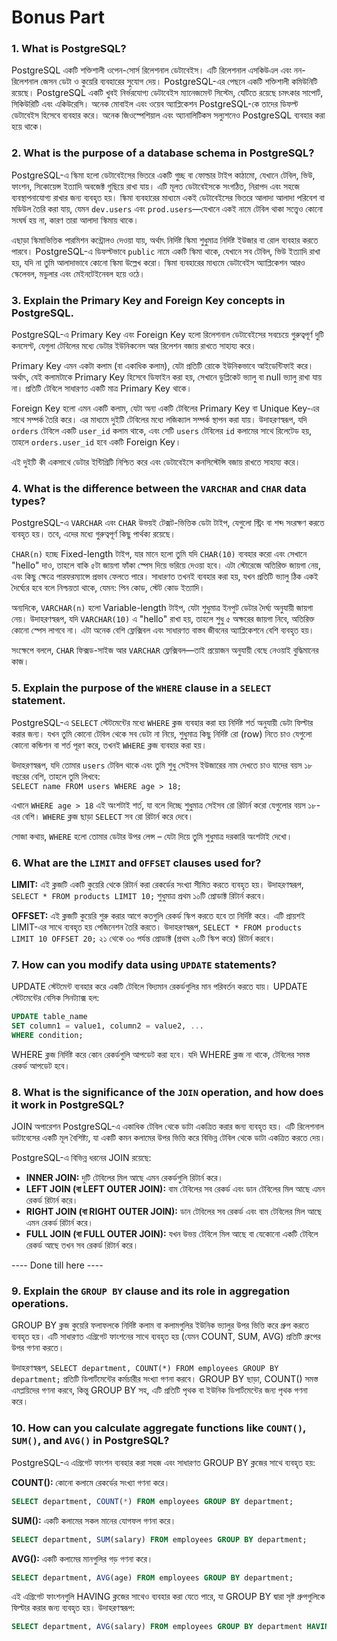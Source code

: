 # Bonus Part

### 1. What is PostgreSQL?

PostgreSQL একটি শক্তিশালী ওপেন-সোর্স রিলেশনাল ডেটাবেইস। এটি রিলেশনাল এসকিউএল এবং নন-রিলেশনাল জেসন ডেটা ও কুয়েরি ব্যবহারের সুযোগ দেয়। PostgreSQL-এর পেছনে একটি শক্তিশালী কমিউনিটি রয়েছে। PostgreSQL একটি খুবই নির্ভরযোগ্য ডেটাবেইস ম্যানেজমেন্ট সিস্টেম, যেটিতে রয়েছে চমৎকার সাপোর্ট, সিকিউরিটি এবং একিউরেসি। অনেক মোবাইল এবং ওয়েব অ্যাপ্লিকেশন PostgreSQL-কে তাদের ডিফল্ট ডেটাবেইস হিসেবে ব্যবহার করে। অনেক জিওস্পেশিয়াল এবং অ্যানালিটিকস সল্যুশনেও PostgreSQL ব্যবহার করা হয়ে থাকে।

### 2. What is the purpose of a database schema in PostgreSQL?

PostgreSQL-এ স্কিমা হলো ডেটাবেইসের ভিতরে একটি গুচ্ছ বা ফোল্ডার টাইপ কাঠামো, যেখানে টেবিল, ভিউ, ফাংশন, সিকোয়েন্স ইত্যাদি অবজেক্ট গুছিয়ে রাখা যায়। এটি মূলত ডেটাবেইসকে সংগঠিত, নিরাপদ এবং সহজে ব্যবস্থাপনাযোগ্য রাখার জন্য ব্যবহৃত হয়। স্কিমা ব্যবহারের মাধ্যমে একই ডেটাবেইসের ভিতরে আলাদা আলাদা পরিবেশ বা মডিউল তৈরি করা যায়, যেমন `dev.users` এবং `prod.users`—যেখানে একই নামে টেবিল থাকা সত্ত্বেও কোনো সংঘর্ষ হয় না, কারণ তারা আলাদা স্কিমায় থাকে।

এছাড়া স্কিমাভিত্তিক পারমিশন কন্ট্রোলও দেওয়া যায়, অর্থাৎ নির্দিষ্ট স্কিমা শুধুমাত্র নির্দিষ্ট ইউজার বা রোল ব্যবহার করতে পারবে। PostgreSQL-এ ডিফল্টভাবে `public` নামে একটি স্কিমা থাকে, যেখানে সব টেবিল, ভিউ ইত্যাদি রাখা হয়, যদি না তুমি আলাদাভাবে কোনো স্কিমা উল্লেখ করো। স্কিমা ব্যবহারের মাধ্যমে ডেটাবেইস অ্যাপ্লিকেশন আরও স্কেলেবল, মডুলার এবং মেইনটেইনেবল হয়ে ওঠে।

### 3. Explain the **Primary Key** and **Foreign Key** concepts in PostgreSQL.

PostgreSQL-এ Primary Key এবং Foreign Key হলো রিলেশনাল ডেটাবেইসের সবচেয়ে গুরুত্বপূর্ণ দুটি কনসেপ্ট, যেগুলা টেবিলের মধ্যে ডেটার ইউনিকনেস আর রিলেশন বজায় রাখতে সাহায্য করে।

Primary Key এমন একটা কলাম (বা একাধিক কলাম), যেটা প্রতিটি রোকে ইউনিকভাবে আইডেন্টিফাই করে। অর্থাৎ, যেই কলামটাকে Primary Key হিসেবে ডিফাইন করা হয়, সেখানে ডুপ্লিকেট ভ্যালু বা null ভ্যালু রাখা যায় না। প্রতিটি টেবিলে সাধারণত একটি মাত্র Primary Key থাকে।

Foreign Key হলো এমন একটি কলাম, যেটা অন্য একটি টেবিলের Primary Key বা Unique Key-এর সাথে সম্পর্ক তৈরি করে। এর মাধ্যমে দুইটি টেবিলের মধ্যে লজিক্যাল সম্পর্ক স্থাপন করা যায়। উদাহরণস্বরূপ, যদি `orders` টেবিলে একটি `user_id` কলাম থাকে, এবং সেটি `users` টেবিলের `id` কলামের সাথে রিলেটেড হয়, তাহলে `orders.user_id` হবে একটি Foreign Key।

এই দুইটি কী একসাথে ডেটার ইন্টিগ্রিটি নিশ্চিত করে এবং ডেটাবেইসে কনসিস্টেন্সি বজায় রাখতে সাহায্য করে।

### 4. What is the difference between the `VARCHAR` and `CHAR` data types?

PostgreSQL-এ `VARCHAR` এবং `CHAR` উভয়ই টেক্সট-ভিত্তিক ডেটা টাইপ, যেগুলো স্ট্রিং বা শব্দ সংরক্ষণ করতে ব্যবহৃত হয়। তবে, এদের মধ্যে গুরুত্বপূর্ণ কিছু পার্থক্য রয়েছে।

`CHAR(n)` হচ্ছে Fixed-length টাইপ, যার মানে হলো তুমি যদি `CHAR(10)` ব্যবহার করো এবং সেখানে "hello" দাও, তাহলে বাকি ৫টা জায়গা ফাঁকা স্পেস দিয়ে ভরিয়ে দেওয়া হবে। এটা স্টোরেজে অতিরিক্ত জায়গা নেয়, এবং কিছু ক্ষেত্রে পারফরম্যান্সে প্রভাব ফেলতে পারে। সাধারণত তখনই ব্যবহার করা হয়, যখন প্রতিটি ভ্যালু ঠিক একই দৈর্ঘ্যের হবে বলে নিশ্চয়তা থাকে, যেমন: পিন কোড, স্টেট কোড ইত্যাদি।

অন্যদিকে, `VARCHAR(n)` হলো Variable-length টাইপ, যেটা শুধুমাত্র ইনপুট ডেটার দৈর্ঘ্য অনুযায়ী জায়গা নেয়। উদাহরণস্বরূপ, যদি `VARCHAR(10)` এ "hello" রাখা হয়, তাহলে শুধু ৫ অক্ষরের জায়গা নিবে, অতিরিক্ত কোনো স্পেস লাগবে না। এটা অনেক বেশি ফ্লেক্সিবল এবং সাধারণত বাস্তব জীবনের অ্যাপ্লিকেশনে বেশি ব্যবহৃত হয়।

সংক্ষেপে বললে, `CHAR` ফিক্সড-সাইজ আর `VARCHAR` ফ্লেক্সিবল—তাই প্রয়োজন অনুযায়ী বেছে নেওয়াই বুদ্ধিমানের কাজ।

### 5. Explain the purpose of the `WHERE` clause in a `SELECT` statement.

PostgreSQL-এ `SELECT` স্টেটমেন্টের মধ্যে `WHERE` ক্লজ ব্যবহার করা হয় নির্দিষ্ট শর্ত অনুযায়ী ডেটা ফিল্টার করার জন্য। যখন তুমি কোনো টেবিল থেকে সব ডেটা না নিয়ে, শুধুমাত্র কিছু নির্দিষ্ট রো (row) নিতে চাও যেগুলো কোনো কন্ডিশন বা শর্ত পূরণ করে, তখনই `WHERE` ক্লজ ব্যবহার করা হয়।

উদাহরণস্বরূপ, যদি তোমার `users` টেবিল থাকে এবং তুমি শুধু সেইসব ইউজারের নাম দেখতে চাও যাদের বয়স ১৮ বছরের বেশি, তাহলে তুমি লিখবে:  
`SELECT name FROM users WHERE age > 18;`

এখানে `WHERE age > 18` এই অংশটাই শর্ত, যা বলে দিচ্ছে শুধুমাত্র সেইসব রো রিটার্ন করো যেগুলোর বয়স ১৮-এর বেশি। `WHERE` ক্লজ ছাড়া `SELECT` সব রো রিটার্ন করে দেবে।

সোজা কথায়, `WHERE` হলো তোমার ডেটার উপর লেন্স – যেটা দিয়ে তুমি শুধুমাত্র দরকারি অংশটাই দেখো।

### 6. What are the `LIMIT` and `OFFSET` clauses used for?

**LIMIT:** এই ক্লজটি একটি কুয়েরি থেকে রিটার্ন করা রেকর্ডের সংখ্যা সীমিত করতে ব্যবহৃত হয়। উদাহরণস্বরূপ, `SELECT * FROM products LIMIT 10;` শুধুমাত্র প্রথম ১০টি প্রোডাক্ট রিটার্ন করবে।

**OFFSET:** এই ক্লজটি কুয়েরি শুরু করার আগে কতগুলি রেকর্ড স্কিপ করতে হবে তা নির্দিষ্ট করে। এটি প্রায়শই LIMIT-এর সাথে ব্যবহৃত হয় পেজিনেশন তৈরি করতে। উদাহরণস্বরূপ, `SELECT * FROM products LIMIT 10 OFFSET 20;` ২১ থেকে ৩০ পর্যন্ত প্রোডাক্ট (প্রথম ২০টি স্কিপ করে) রিটার্ন করবে।

### 7. How can you modify data using `UPDATE` statements?

UPDATE স্টেটমেন্ট ব্যবহার করে একটি টেবিলে বিদ্যমান রেকর্ডগুলির মান পরিবর্তন করতে যায়। UPDATE স্টেটমেন্টের বেসিক সিনট্যাক্স হল:

```sql
UPDATE table_name
SET column1 = value1, column2 = value2, ...
WHERE condition;
```

WHERE ক্লজ নির্দিষ্ট করে কোন রেকর্ডগুলি আপডেট করা হবে। যদি WHERE ক্লজ না থাকে, টেবিলের সমস্ত রেকর্ড আপডেট হবে।

### 8. What is the significance of the `JOIN` operation, and how does it work in PostgreSQL?

JOIN অপারেশন PostgreSQL-এ একাধিক টেবিল থেকে ডাটা একত্রিত করার জন্য ব্যবহৃত হয়। এটি রিলেশনাল ডাটাবেসের একটি মূল বৈশিষ্ট্য, যা একটি কমন কলামের উপর ভিত্তি করে বিভিন্ন টেবিল থেকে ডাটা একত্রিত করতে দেয়।

PostgreSQL-এ বিভিন্ন ধরনের JOIN রয়েছে:

- **INNER JOIN:** দুটি টেবিলের মিল আছে এমন রেকর্ডগুলি রিটার্ন করে।
- **LEFT JOIN (বা LEFT OUTER JOIN):** বাম টেবিলের সব রেকর্ড এবং ডান টেবিলের মিল আছে এমন রেকর্ড রিটার্ন করে।
- **RIGHT JOIN (বা RIGHT OUTER JOIN):** ডান টেবিলের সব রেকর্ড এবং বাম টেবিলের মিল আছে এমন রেকর্ড রিটার্ন করে।
- **FULL JOIN (বা FULL OUTER JOIN):** যখন উভয় টেবিলে মিল আছে বা যেকোনো একটি টেবিলে রেকর্ড আছে তখন সব রেকর্ড রিটার্ন করে।

---- Done till here ----

### 9. Explain the `GROUP BY` clause and its role in aggregation operations.

GROUP BY ক্লজ কুয়েরি ফলাফলকে নির্দিষ্ট কলাম বা কলামগুলির ইউনিক ভ্যালুর উপর ভিত্তি করে গ্রুপ করতে ব্যবহৃত হয়। এটি সাধারণত এগ্রিগেট ফাংশনের সাথে ব্যবহৃত হয় (যেমন COUNT, SUM, AVG) প্রতিটি গ্রুপের উপর গণনা করতে।

উদাহরণস্বরূপ, `SELECT department, COUNT(*) FROM employees GROUP BY department;` প্রতিটি ডিপার্টমেন্টের কর্মচারীর সংখ্যা গণনা করবে। GROUP BY ছাড়া, COUNT() সমস্ত এমপ্লয়িদের গণনা করবে, কিন্তু GROUP BY সহ, এটি প্রতিটি পৃথক বা ইউনিক ডিপার্টমেন্টের জন্য পৃথক গণনা করে।

### 10. How can you calculate aggregate functions like `COUNT()`, `SUM()`, and `AVG()` in PostgreSQL?

PostgreSQL-এ এগ্রিগেট ফাংশন ব্যবহার করা সহজ এবং সাধারণত GROUP BY ক্লজের সাথে ব্যবহৃত হয়:

**COUNT():** কোনো কলামে রেকর্ডের সংখ্যা গণনা করে।

```sql
SELECT department, COUNT(*) FROM employees GROUP BY department;
```

**SUM():** একটি কলামের সকল মানের যোগফল গণনা করে।

```sql
SELECT department, SUM(salary) FROM employees GROUP BY department;
```

**AVG():** একটি কলামের মানগুলির গড় গণনা করে।

```sql
SELECT department, AVG(age) FROM employees GROUP BY department;
```

এই এগ্রিগেট ফাংশনগুলি HAVING ক্লজের সাথেও ব্যবহার করা যেতে পারে, যা GROUP BY দ্বারা সৃষ্ট গ্রুপগুলিকে ফিল্টার করার জন্য ব্যবহৃত হয়। উদাহরণস্বরূপ:

```sql
SELECT department, AVG(salary) FROM employees GROUP BY department HAVING AVG(salary) > 50000;
```
